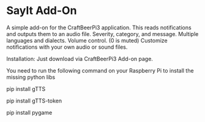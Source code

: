 # SayIt Add-On
A simple add-on for the CraftBeerPi3 application. This reads notifications and outputs them to an audio file. Severity, category, and message.
Multiple languages and dialects.
Volume control. (0 is muted)
Customize notifications with your own audio or sound files.

Installation:
Just download via CraftBeerPi3 Add-on page.

You need to run the following command on your Raspberry Pi to install the missing python libs

pip install gTTS

pip install gTTS-token

pip install pygame

